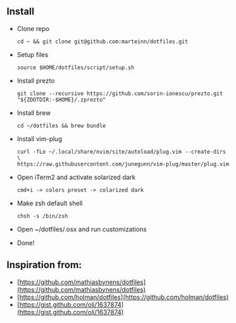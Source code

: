 ## Install

- Clone repo
    ```
    cd ~ && git clone git@github.com:marteinn/dotfiles.git
    ```

- Setup files
    ```
    source $HOME/dotfiles/script/setup.sh
    ```

- Install prezto
    ```
    git clone --recursive https://github.com/sorin-ionescu/prezto.git "${ZDOTDIR:-$HOME}/.zprezto"
    ```

- Install brew

    ```
    cd ~/dotfiles && brew bundle
    ```

- Install vim-plug
    ```
    curl -fLo ~/.local/share/nvim/site/autoload/plug.vim --create-dirs \
    https://raw.githubusercontent.com/junegunn/vim-plug/master/plug.vim
    ```

- Open iTerm2 and activate solarized dark
    ```
    cmd+i -> colors preset -> colarized dark
    ```

- Make zsh default shell
    ```
    chsh -s /bin/zsh
    ```

- Open ~/dotfiles/.osx and run customizations

- Done!


## Inspiration from:

* [https://github.com/mathiasbynens/dotfiles](https://github.com/mathiasbynens/dotfiles)
* [https://github.com/holman/dotfiles](https://github.com/holman/dotfiles)
* [https://gist.github.com/oli/1637874](https://gist.github.com/oli/1637874)
